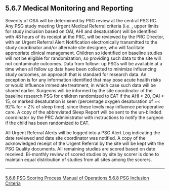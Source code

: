 ## 5.6.7 Medical Monitoring and Reporting

Severity of OSA will be determined by PSG review at the central PSG RC. Any PSG study meeting Urgent Medical Referral criteria (i.e. , upper limits for study inclusion based on OAI, AHI and desaturation) will be identified with 48 hours of its receipt at the PRC, will be reviewed by the PRC Director, with an Urgent Referral Alert Notification electronically transmitted to the study coordinator and/or alternate site designee, who will facilitate appropriate clinical management. Children so identified on baseline studies will not be eligible for randomization, so providing such data to the site will not contaminate outcomes. Data from follow- up PSGs will be available at a time when all follow up data have been collected to minimize influencing study outcomes, an approach that is standard for research data. An exception is for any information identified that may pose acute health risks or would influence immediate treatment, in which case such data will be shared earlier. Surgeons will be informed by the site coordinator of the baseline research PSG for children randomized to EAT if the AHI > 20, OAI > 15, or marked desaturation is seen (percentage oxygen desaturation of =< 92% for > 2% of sleep time), since these levels may influence perioperative care. A copy of the abbreviated Sleep Report will be sent to the un-blinded coordinator by the PRC Administrator with instructions to notify the surgeon if the child has been randomized to EAT.

All Urgent Referral Alerts will be logged into a PSG Alert Log indicating the date reviewed and date site coordinator was notified. A copy of the acknowledged receipt of the Urgent Referral by the site will be kept with the PSG Quality documents. All remaining studies are scored based on date received. Bi-monthly review of scored studies by site by scorer is done to maintain equal distribution of studies from all sites among the scorers.


<hr class="soften" style="margin-top: 20px;margin-bottom: 20px;"/>

<div class="center">
<div class="btn-group">
  <a href=":pages_path:/manuals/polysomnography-reading-center/5-06-06-psg-scoring-process.md" class="btn btn-default">
    <span class="glyphicon glyphicon-chevron-left"></span>
    5.6.6 PSG Scoring Process
  </a>

  <a href=":pages_path:/manuals/polysomnography-reading-center/5-00-mop-toc.md" class="btn btn-default">
    <span class="glyphicon glyphicon-chevron-up"></span>
    Manual of Operations
  </a>

  <a href=":pages_path:/manuals/polysomnography-reading-center/5-06-08-psg-inclusion-criteria.md" class="btn btn-success">
    5.6.8 PSG Inclusion Criteria
    <span class="glyphicon glyphicon-chevron-right"></span>
  </a>
</div>
</div>
